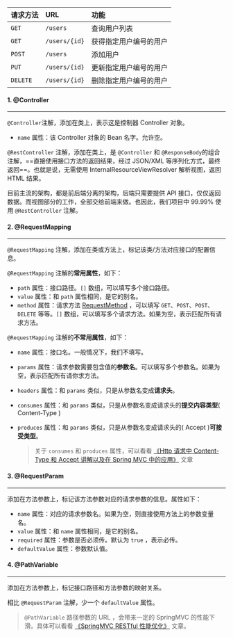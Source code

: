 | 请求方法 | URL           | 功能                   |
| :------- | :------------ | :--------------------- |
| `GET`    | `/users`      | 查询用户列表           |
| `GET`    | `/users/{id}` | 获得指定用户编号的用户 |
| `POST`   | `/users`      | 添加用户               |
| `PUT`    | `/users/{id}` | 更新指定用户编号的用户 |
| `DELETE` | `/users/{id}` | 删除指定用户编号的用户 |

#### 1. @Controller

---

`@Controller`注解，添加在类上，表示这是控制器 Controller 对象。

- `name` 属性：该 Controller 对象的 Bean 名字。允许空。

`@RestController` 注解，添加在类上，是 `@Controller` 和 `@ResponseBody`的组合注解，==直接使用接口方法的返回结果，经过 JSON/XML 等序列化方式，最终返回==。也就是说，无需使用 InternalResourceViewResolver 解析视图，返回 HTML 结果。

目前主流的架构，都是前后端分离的架构，后端只需要提供 API 接口，仅仅返回数据。而视图部分的工作，全部交给前端来做。也因此，我们项目中 99.99% 使用 `@RestController` 注解。

#### 2. @RequestMapping

---

`@RequestMapping` 注解，添加在类或方法上，标记该类/方法对应接口的配置信息。

`@RequestMapping` 注解的**常用属性**，如下：

- `path` 属性：接口路径。`[]` 数组，可以填写多个接口路径。
- `value` 属性：和 `path` 属性相同，是它的别名。
- `method` 属性：请求方法 [RequestMethod](https://github.com/spring-projects/spring-framework/blob/master/spring-web/src/main/java/org/springframework/web/bind/annotation/RequestMethod.java) ，可以填写 `GET`、`POST`、`POST`、`DELETE` 等等。`[]` 数组，可以填写多个请求方法。如果为空，表示匹配所有请求方法。

`@RequestMapping` 注解的**不常用属性**，如下：

- `name` 属性：接口名。一般情况下，我们不填写。

- `params` 属性：请求参数需要包含值的**参数名**。可以填写多个参数名。如果为空，表示匹配所有请你求方法。

- `headers` 属性：和 `params` 类似，只是从参数名变成**请求头**。

- `consumes` 属性：和 `params` 类似，只是从参数名变成请求头的**提交内容类型**( Content-Type )

- `produces` 属性：和 `params` 类似，只是从参数名变成请求头的( Accept )**可接受类型**。

  >关于 `consumes` 和 `produces` 属性，可以看看 [《Http 请求中 Content-Type 和 Accept 讲解以及在 Spring MVC 中的应用》](https://www.cnblogs.com/111testing/p/6037579.html) 文章

#### 3. @RequestParam

---

添加在方法参数上，标记该方法参数对应的请求参数的信息。属性如下：

- `name` 属性：对应的请求参数名。如果为空，则直接使用方法上的参数变量名。
- `value` 属性：和 `name` 属性相同，是它的别名。
- `required` 属性：参数是否必须传。默认为 `true` ，表示必传。
- `defaultValue` 属性：参数默认值。

#### 4. @PathVariable

---

添加在方法参数上，标记接口路径和方法参数的映射关系。

相比 `@RequestParam` 注解，少一个 `defaultValue` 属性。

>`@PathVariable` 路径参数的 URL ，会带来一定的 SpringMVC 的性能下滑。具体可以看看 [《SpringMVC RESTful 性能优化》](https://tech.imdada.cn/2015/12/23/springmvc-restful-optimize/) 文章。
